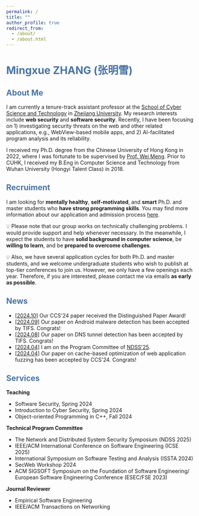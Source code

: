 ```yaml
---
permalink: /
title: ""
author_profile: true
redirect_from: 
  - /about/
  - /about.html
---
```

# <font color="#4974a5">Mingxue ZHANG (张明雪)</font>

## <font color="#4974a5">About Me</font>

I am currently a tenure-track assistant professor at the [School of Cyber Science and Technology](https://icsr.zju.edu.cn) in [Zhejiang University](https://www.zju.edu.cn). My research interests include **web security** and **software security**. Recently, I have been focusing on 1) investigating security threats on the web and other related applications, e.g., WebView-based mobile apps, and 2) AI-facilitated program analysis and its reliability.

I received my Ph.D. degree from the Chinese University of Hong Kong in 2022, where I was fortunate to be supervised by [Prof. Wei Meng](https://www.cse.cuhk.edu.hk/~wei). Prior to CUHK, I received my B.Eng in Computer Science and Technology from Wuhan University (Hongyi Talent Class) in 2018.

## <font color="#4974a5">Recruiment</font>

I am looking for **mentally healthy**, **self-motivated**, and **smart** Ph.D. and master students who **have strong programming skills**. You may find more information about our application and admission process [here](https://mp.weixin.qq.com/s/iijmFFZaEUYQKaRiIMTrKw).  

💡 Please note that our group works on technically challenging problems. I would provide support and help whenever necessary. In the meanwhile, I expect the students to have **solid background in computer science**, be **willing to learn**, and be **prepared to overcome challenges**. 

💡 Also, we have several application cycles for both Ph.D. and master students, and we welcome undergraduate students who wish to publish at top-tier conferences to join us. However, we only have a few openings each year. Therefore, if you are interested, please contact me via emails **as early as possible**.

## <font color="#4974a5">News</font>

- <ins>[2024.10]</ins> Our CCS'24 paper received the Distinguished Paper Award!
- <ins>[2024.09]</ins> Our paper on Android malware detection has been accepted by TIFS. Congrats!
- <ins>[2024.08]</ins> Our paper on DNS tunnel detection has been accepted by TIFS. Congrats!
- <ins>[2024.04]</ins> I am on the Program Committee of [NDSS'25](https://www.ndss-symposium.org/ndss2025/).
- <ins>[2024.04]</ins> Our paper on cache-based optimization of web application fuzzing has been accepted by CCS'24. Congrats!

## <font color="#4974a5">Services</font>

**Teaching**
- Software Security, Spring 2024
- Introduction to Cyber Security, Spring 2024
- Object-oriented Programming in C++, Fall 2024

**Technical Program Committee**
- The Network and Distributed System Security Symposium (NDSS 2025)
- IEEE/ACM International Conference on Software Engineering (ICSE 2025)
- International Symposium on Software Testing and Analysis (ISSTA 2024)
- SecWeb Workshop 2024
- ACM SIGSOFT Symposium on the Foundation of Software Engineering/ European Software Engineering Conference (ESEC/FSE 2023)

**Journal Reviewer**
- Empirical Software Engineering 
- IEEE/ACM Transactions on Networking 
